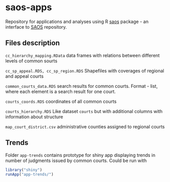 # saos-apps

Repository for applications and analyses using R [saos](https://github.com/bartekch/saos) package - an interface to [SAOS](https://saos-test.icm.edu.pl/) repository. 

## Files description

`cc_hierarchy_mapping.RData` data frames with relations between different levels
of common sourts

`cc_sp_appeal.RDS, cc_sp_region.RDS` 	Shapefiles with coverages of regional and
appeal courts

`common_courts_data.RDS` search results for common courts. Format - list, where each element is a search result for one court.

`courts_coords.RDS` coordinates of all common courts

`courts_hierarchy.RDS` 	Like dataset `courts` but with additional columns with information about structure

`map_court_district.csv` administrative counties assigned to regional courts


## Trends

Folder `app-trends` contains prototype for shiny app displaying trends in number
of judgments issued by common courts. Could be run with
```r
library("shiny")
runApp("app-trends/")
```
